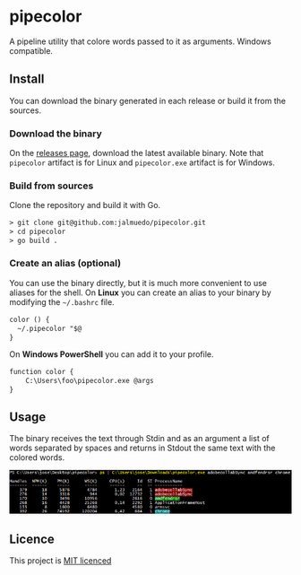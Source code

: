 #  pipecolor

A pipeline utility that colore words passed to it as arguments. Windows compatible.

## Install

You can download the binary generated in each release or build it from the sources.

### Download the binary

On the [releases page](https://github.com/jalmuedo/pipecolor/releases), download the latest available binary. Note that `pipecolor` artifact is for Linux and `pipecolor.exe` artifact is for Windows.

### Build from sources

Clone the repository and build it with Go.
```
> git clone git@github.com:jalmuedo/pipecolor.git
> cd pipecolor
> go build .
```

### Create an alias (optional)

You can use the binary directly, but it is much more convenient to use aliases for the shell. On **Linux** you can create an alias to your binary by modifying the `~/.bashrc` file.

```
color () {
  ~/.pipecolor "$@
}
```

On **Windows PowerShell** you can add it to your profile.
```
function color {
    C:\Users\foo\pipecolor.exe @args
}
```

## Usage

The binary receives the text through Stdin and as an argument a list of words separated by spaces and returns in Stdout the same text with the colored words.

![> ps | pipecolor word1 word2](https://github.com/jalmuedo/pipecolor/blob/main/misc/img/usage-windows.png?raw=true)

## Licence

This project is [MIT licenced](license.txt)

